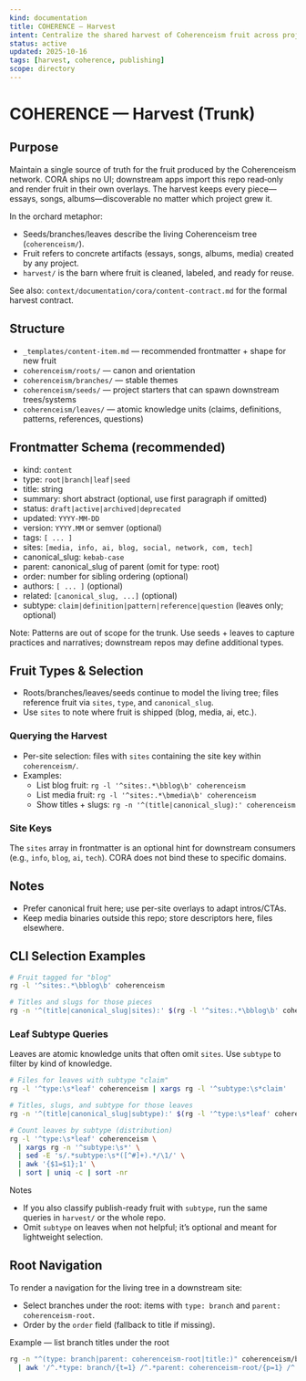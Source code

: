 ```yaml
---
kind: documentation
title: COHERENCE — Harvest
intent: Centralize the shared harvest of Coherenceism fruit across projects; enable cross-site reuse
status: active
updated: 2025-10-16
tags: [harvest, coherence, publishing]
scope: directory
---
```


# COHERENCE — Harvest (Trunk)

## Purpose
Maintain a single source of truth for the fruit produced by the Coherenceism network. CORA ships no UI; downstream apps import this repo read‑only and render fruit in their own overlays. The harvest keeps every piece—essays, songs, albums—discoverable no matter which project grew it.

In the orchard metaphor:
- Seeds/branches/leaves describe the living Coherenceism tree (`coherenceism/`).
- Fruit refers to concrete artifacts (essays, songs, albums, media) created by any project.
- `harvest/` is the barn where fruit is cleaned, labeled, and ready for reuse.

See also: `context/documentation/cora/content-contract.md` for the formal harvest contract.

## Structure
- `_templates/content-item.md` — recommended frontmatter + shape for new fruit
- `coherenceism/roots/` — canon and orientation
- `coherenceism/branches/` — stable themes
- `coherenceism/seeds/` — project starters that can spawn downstream trees/systems
 - `coherenceism/leaves/` — atomic knowledge units (claims, definitions, patterns, references, questions)

## Frontmatter Schema (recommended)
- kind: `content`
- type: `root|branch|leaf|seed`
- title: string
- summary: short abstract (optional, use first paragraph if omitted)
- status: `draft|active|archived|deprecated`
- updated: `YYYY-MM-DD`
- version: `YYYY.MM` or semver (optional)
- tags: `[ ... ]`
- sites: `[media, info, ai, blog, social, network, com, tech]`
- canonical_slug: `kebab-case`
- parent: canonical_slug of parent (omit for type: root)
- order: number for sibling ordering (optional)
- authors: `[ ... ]` (optional)
- related: `[canonical_slug, ...]` (optional)
- subtype: `claim|definition|pattern|reference|question` (leaves only; optional)

Note: Patterns are out of scope for the trunk. Use seeds + leaves to capture practices and narratives; downstream repos may define additional types.

## Fruit Types & Selection
- Roots/branches/leaves/seeds continue to model the living tree; files reference fruit via `sites`, `type`, and `canonical_slug`.
- Use `sites` to note where fruit is shipped (blog, media, ai, etc.).

### Querying the Harvest
- Per-site selection: files with `sites` containing the site key within `coherenceism/`.
- Examples:
  - List blog fruit: `rg -l '^sites:.*\bblog\b' coherenceism`
  - List media fruit: `rg -l '^sites:.*\bmedia\b' coherenceism`
  - Show titles + slugs: `rg -n '^(title|canonical_slug):' coherenceism`

### Site Keys
The `sites` array in frontmatter is an optional hint for downstream consumers (e.g., `info`, `blog`, `ai`, `tech`). CORA does not bind these to specific domains.

## Notes
- Prefer canonical fruit here; use per-site overlays to adapt intros/CTAs.
- Keep media binaries outside this repo; store descriptors here, files elsewhere.

## CLI Selection Examples
```bash
# Fruit tagged for "blog"
rg -l '^sites:.*\bblog\b' coherenceism

# Titles and slugs for those pieces
rg -n '^(title|canonical_slug|sites):' $(rg -l '^sites:.*\bblog\b' coherenceism)
```

### Leaf Subtype Queries
Leaves are atomic knowledge units that often omit `sites`. Use `subtype` to filter by kind of knowledge.

```bash
# Files for leaves with subtype "claim"
rg -l '^type:\s*leaf' coherenceism | xargs rg -l '^subtype:\s*claim'

# Titles, slugs, and subtype for those leaves
rg -n '^(title|canonical_slug|subtype):' $(rg -l '^type:\s*leaf' coherenceism | xargs rg -l '^subtype:\s*claim')

# Count leaves by subtype (distribution)
rg -l '^type:\s*leaf' coherenceism \
  | xargs rg -n '^subtype:\s*' \
  | sed -E 's/.*subtype:\s*([^#]+).*/\1/' \
  | awk '{$1=$1};1' \
  | sort | uniq -c | sort -nr
```

Notes
- If you also classify publish-ready fruit with `subtype`, run the same queries in `harvest/` or the whole repo.
- Omit `subtype` on leaves when not helpful; it’s optional and meant for lightweight selection.

## Root Navigation

To render a navigation for the living tree in a downstream site:

- Select branches under the root: items with `type: branch` and `parent: coherenceism-root`.
- Order by the `order` field (fallback to title if missing).

Example — list branch titles under the root
```bash
rg -n "^(type: branch|parent: coherenceism-root|title:)" coherenceism/branches \
  | awk '/^.*type: branch/{t=1} /^.*parent: coherenceism-root/{p=1} /^.*title:/{if(t&&p){print; t=p=0}}'
```
